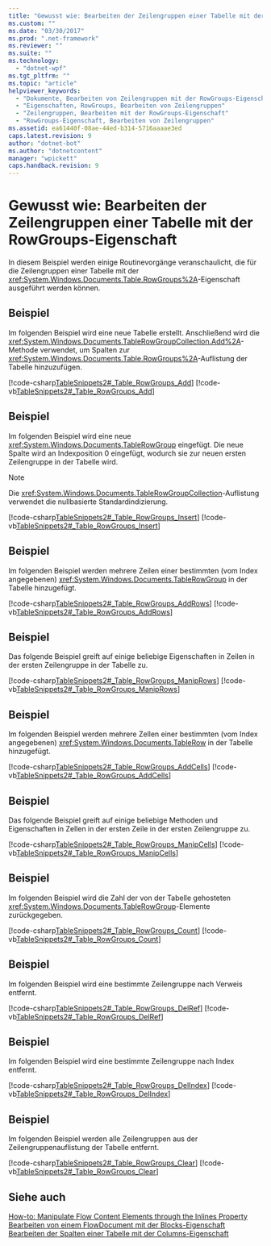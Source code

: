 ```yaml
---
title: "Gewusst wie: Bearbeiten der Zeilengruppen einer Tabelle mit der RowGroups-Eigenschaft | Microsoft Docs"
ms.custom: ""
ms.date: "03/30/2017"
ms.prod: ".net-framework"
ms.reviewer: ""
ms.suite: ""
ms.technology: 
  - "dotnet-wpf"
ms.tgt_pltfrm: ""
ms.topic: "article"
helpviewer_keywords: 
  - "Dokumente, Bearbeiten von Zeilengruppen mit der RowGroups-Eigenschaft"
  - "Eigenschaften, RowGroups, Bearbeiten von Zeilengruppen"
  - "Zeilengruppen, Bearbeiten mit der RowGroups-Eigenschaft"
  - "RowGroups-Eigenschaft, Bearbeiten von Zeilengruppen"
ms.assetid: ea61440f-08ae-44ed-b314-5716aaaae3ed
caps.latest.revision: 9
author: "dotnet-bot"
ms.author: "dotnetcontent"
manager: "wpickett"
caps.handback.revision: 9
---
```

# Gewusst wie: Bearbeiten der Zeilengruppen einer Tabelle mit der RowGroups-Eigenschaft
In diesem Beispiel werden einige Routinevorgänge veranschaulicht, die für die Zeilengruppen einer Tabelle mit der <xref:System.Windows.Documents.Table.RowGroups%2A>\-Eigenschaft ausgeführt werden können.  
  
## Beispiel  
 Im folgenden Beispiel wird eine neue Tabelle erstellt. Anschließend wird die <xref:System.Windows.Documents.TableRowGroupCollection.Add%2A>\-Methode verwendet, um Spalten zur <xref:System.Windows.Documents.Table.RowGroups%2A>\-Auflistung der Tabelle hinzuzufügen.  
  
 [!code-csharp[TableSnippets2#_Table_RowGroups_Add](../../../../samples/snippets/csharp/VS_Snippets_Wpf/TableSnippets2/CSharp/Window1.xaml.cs#_table_rowgroups_add)]
 [!code-vb[TableSnippets2#_Table_RowGroups_Add](../../../../samples/snippets/visualbasic/VS_Snippets_Wpf/TableSnippets2/visualbasic/window1.xaml.vb#_table_rowgroups_add)]  
  
## Beispiel  
 Im folgenden Beispiel wird eine neue <xref:System.Windows.Documents.TableRowGroup> eingefügt.  Die neue Spalte wird an Indexposition 0 eingefügt, wodurch sie zur neuen ersten Zeilengruppe in der Tabelle wird.  
  
> [!NOTE]
>  Die <xref:System.Windows.Documents.TableRowGroupCollection>\-Auflistung verwendet die nullbasierte Standardindizierung.  
  
 [!code-csharp[TableSnippets2#_Table_RowGroups_Insert](../../../../samples/snippets/csharp/VS_Snippets_Wpf/TableSnippets2/CSharp/Window1.xaml.cs#_table_rowgroups_insert)]
 [!code-vb[TableSnippets2#_Table_RowGroups_Insert](../../../../samples/snippets/visualbasic/VS_Snippets_Wpf/TableSnippets2/visualbasic/window1.xaml.vb#_table_rowgroups_insert)]  
  
## Beispiel  
 Im folgenden Beispiel werden mehrere Zeilen einer bestimmten \(vom Index angegebenen\) <xref:System.Windows.Documents.TableRowGroup> in der Tabelle hinzugefügt.  
  
 [!code-csharp[TableSnippets2#_Table_RowGroups_AddRows](../../../../samples/snippets/csharp/VS_Snippets_Wpf/TableSnippets2/CSharp/Window1.xaml.cs#_table_rowgroups_addrows)]
 [!code-vb[TableSnippets2#_Table_RowGroups_AddRows](../../../../samples/snippets/visualbasic/VS_Snippets_Wpf/TableSnippets2/visualbasic/window1.xaml.vb#_table_rowgroups_addrows)]  
  
## Beispiel  
 Das folgende Beispiel greift auf einige beliebige Eigenschaften in Zeilen in der ersten Zeilengruppe in der Tabelle zu.  
  
 [!code-csharp[TableSnippets2#_Table_RowGroups_ManipRows](../../../../samples/snippets/csharp/VS_Snippets_Wpf/TableSnippets2/CSharp/Window1.xaml.cs#_table_rowgroups_maniprows)]
 [!code-vb[TableSnippets2#_Table_RowGroups_ManipRows](../../../../samples/snippets/visualbasic/VS_Snippets_Wpf/TableSnippets2/visualbasic/window1.xaml.vb#_table_rowgroups_maniprows)]  
  
## Beispiel  
 Im folgenden Beispiel werden mehrere Zellen einer bestimmten \(vom Index angegebenen\) <xref:System.Windows.Documents.TableRow> in der Tabelle hinzugefügt.  
  
 [!code-csharp[TableSnippets2#_Table_RowGroups_AddCells](../../../../samples/snippets/csharp/VS_Snippets_Wpf/TableSnippets2/CSharp/Window1.xaml.cs#_table_rowgroups_addcells)]
 [!code-vb[TableSnippets2#_Table_RowGroups_AddCells](../../../../samples/snippets/visualbasic/VS_Snippets_Wpf/TableSnippets2/visualbasic/window1.xaml.vb#_table_rowgroups_addcells)]  
  
## Beispiel  
 Das folgende Beispiel greift auf einige beliebige Methoden und Eigenschaften in Zellen in der ersten Zeile in der ersten Zeilengruppe zu.  
  
 [!code-csharp[TableSnippets2#_Table_RowGroups_ManipCells](../../../../samples/snippets/csharp/VS_Snippets_Wpf/TableSnippets2/CSharp/Window1.xaml.cs#_table_rowgroups_manipcells)]
 [!code-vb[TableSnippets2#_Table_RowGroups_ManipCells](../../../../samples/snippets/visualbasic/VS_Snippets_Wpf/TableSnippets2/visualbasic/window1.xaml.vb#_table_rowgroups_manipcells)]  
  
## Beispiel  
 Im folgenden Beispiel wird die Zahl der von der Tabelle gehosteten <xref:System.Windows.Documents.TableRowGroup>\-Elemente zurückgegeben.  
  
 [!code-csharp[TableSnippets2#_Table_RowGroups_Count](../../../../samples/snippets/csharp/VS_Snippets_Wpf/TableSnippets2/CSharp/Window1.xaml.cs#_table_rowgroups_count)]
 [!code-vb[TableSnippets2#_Table_RowGroups_Count](../../../../samples/snippets/visualbasic/VS_Snippets_Wpf/TableSnippets2/visualbasic/window1.xaml.vb#_table_rowgroups_count)]  
  
## Beispiel  
 Im folgenden Beispiel wird eine bestimmte Zeilengruppe nach Verweis entfernt.  
  
 [!code-csharp[TableSnippets2#_Table_RowGroups_DelRef](../../../../samples/snippets/csharp/VS_Snippets_Wpf/TableSnippets2/CSharp/Window1.xaml.cs#_table_rowgroups_delref)]
 [!code-vb[TableSnippets2#_Table_RowGroups_DelRef](../../../../samples/snippets/visualbasic/VS_Snippets_Wpf/TableSnippets2/visualbasic/window1.xaml.vb#_table_rowgroups_delref)]  
  
## Beispiel  
 Im folgenden Beispiel wird eine bestimmte Zeilengruppe nach Index entfernt.  
  
 [!code-csharp[TableSnippets2#_Table_RowGroups_DelIndex](../../../../samples/snippets/csharp/VS_Snippets_Wpf/TableSnippets2/CSharp/Window1.xaml.cs#_table_rowgroups_delindex)]
 [!code-vb[TableSnippets2#_Table_RowGroups_DelIndex](../../../../samples/snippets/visualbasic/VS_Snippets_Wpf/TableSnippets2/visualbasic/window1.xaml.vb#_table_rowgroups_delindex)]  
  
## Beispiel  
 Im folgenden Beispiel werden alle Zeilengruppen aus der Zeilengruppenauflistung der Tabelle entfernt.  
  
 [!code-csharp[TableSnippets2#_Table_RowGroups_Clear](../../../../samples/snippets/csharp/VS_Snippets_Wpf/TableSnippets2/CSharp/Window1.xaml.cs#_table_rowgroups_clear)]
 [!code-vb[TableSnippets2#_Table_RowGroups_Clear](../../../../samples/snippets/visualbasic/VS_Snippets_Wpf/TableSnippets2/visualbasic/window1.xaml.vb#_table_rowgroups_clear)]  
  
## Siehe auch  
 [How\-to: Manipulate Flow Content Elements through the Inlines Property](../../../../docs/framework/wpf/advanced/how-to-manipulate-table-row-groups-through-the-rowgroups-property.md)   
 [Bearbeiten von einem FlowDocument mit der Blocks\-Eigenschaft](../../../../docs/framework/wpf/advanced/how-to-manipulate-a-flowdocument-through-the-blocks-property.md)   
 [Bearbeiten der Spalten einer Tabelle mit der Columns\-Eigenschaft](../../../../docs/framework/wpf/advanced/how-to-manipulate-table-columns-through-the-columns-property.md)